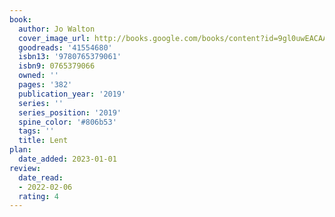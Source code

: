 ```yaml
---
book:
  author: Jo Walton
  cover_image_url: http://books.google.com/books/content?id=9gl0uwEACAAJ&printsec=frontcover&img=1&zoom=1&source=gbs_api
  goodreads: '41554680'
  isbn13: '9780765379061'
  isbn9: 0765379066
  owned: ''
  pages: '382'
  publication_year: '2019'
  series: ''
  series_position: '2019'
  spine_color: '#806b53'
  tags: ''
  title: Lent
plan:
  date_added: 2023-01-01
review:
  date_read:
  - 2022-02-06
  rating: 4
---
```

